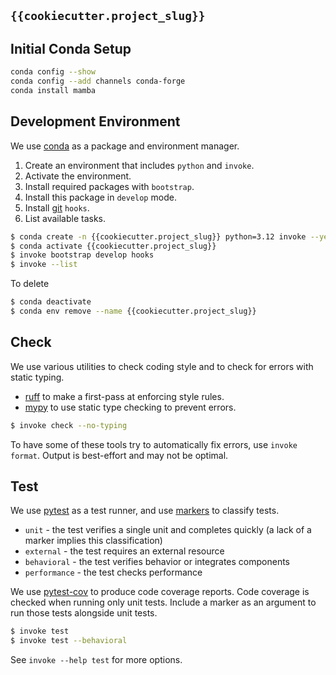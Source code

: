 ## `{{cookiecutter.project_slug}}`


## Initial Conda Setup

```sh
conda config --show
conda config --add channels conda-forge
conda install mamba
```

## Development Environment

We use [conda](https://conda.io/) as a package and environment manager.

1. Create an environment that includes `python` and `invoke`.
2. Activate the environment.
3. Install required packages with `bootstrap`.
4. Install this package in `develop` mode.
5. Install [git](https://git-scm.com/) `hooks`.
6. List available tasks.

```sh
$ conda create -n {{cookiecutter.project_slug}} python=3.12 invoke --yes
$ conda activate {{cookiecutter.project_slug}}
$ invoke bootstrap develop hooks
$ invoke --list
```

To delete

```sh
$ conda deactivate
$ conda env remove --name {{cookiecutter.project_slug}}
```

## Check

We use various utilities to check coding style and to check for errors with static typing.

* [ruff](https://docs.astral.sh/ruff/) to make a first-pass at enforcing style rules.
* [mypy](http://www.mypy-lang.org/) to use static type checking to prevent errors.

```sh
$ invoke check --no-typing
```

To have some of these tools try to automatically fix errors, use `invoke format`. Output is best-effort and may not be
optimal.

## Test

We use [pytest](https://pytest.org/) as a test runner, and use [markers](https://docs.pytest.org/en/latest/mark.html) to
classify tests.

* `unit` - the test verifies a single unit and completes quickly (a lack of a marker implies this classification)
* `external` - the test requires an external resource
* `behavioral` - the test verifies behavior or integrates components
* `performance` - the test checks performance

We use [pytest-cov](https://pytest-cov.readthedocs.io/en/latest/) to produce code coverage reports. Code coverage is
checked when running only unit tests. Include a marker as an argument to run those tests alongside unit tests.

```sh
$ invoke test
$ invoke test --behavioral
```

See `invoke --help test` for more options.
